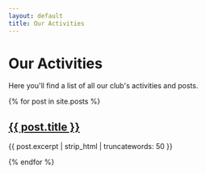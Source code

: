 ```yaml
---
layout: default
title: Our Activities
---
```


# Our Activities

Here you'll find a list of all our club's activities and posts.

{% for post in site.posts %}
  <h2><a href="{{ post.url | relative_url }}">{{ post.title }}</a></h2>
  <p>{{ post.excerpt | strip_html | truncatewords: 50 }}</p>
{% endfor %}
